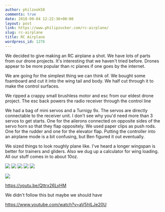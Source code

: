 ```yaml
---
author: philzook58
comments: true
date: 2018-09-04 12:22:36+00:00
layout: post
link: https://www.philipzucker.com/rc-airplane/
slug: rc-airplane
title: RC Airplane
wordpress_id: 1276
---
```


We decided to give making an RC airplane a shot. We have lots of parts from our drone projects. It's interesting that we haven't tried before. Drones appear to be more popular than rc planes if one goes by the internet.

We are going for the simplest thing we can think of. We bought some foamboard and cut it into the wing tail and body. We half cut through it to make the control surfaces.

We ripped a crappy small brushless motor and esc from our eldest drone project. The esc back powers the radio receiver through the control line

We had a bag of mini servos and a Turnigy 9x. The servos are directly connectable to the receiver unit. I don't see why you'd need more than 3 servos to get starts. One for the ailerons connected on opposite sides of the servo horn so that they flap oppositely. We used paper clips as push rods. One for the rudder and one for the elevator flap. Putting the controller into an airplane mode is a bit confusing, but Ben figured it out eventually.

We sized things to look roughly plane like. I've heard a longer wingspan is better for trainers and gliders. Also we dug up a calculator for wing loading. All our stuff comes in to about 10oz.



[![](http://philzucker2.nfshost.com/wp-content/uploads/2018/09/IMG_2016-2.jpg)](http://philzucker2.nfshost.com/wp-content/uploads/2018/09/IMG_2016-2.jpg) [![](http://philzucker2.nfshost.com/wp-content/uploads/2018/09/IMG_3431-2.jpg)](http://philzucker2.nfshost.com/wp-content/uploads/2018/09/IMG_3431-2.jpg) [![](http://philzucker2.nfshost.com/wp-content/uploads/2018/09/IMG_3293-2-e1536063624269.jpg)](http://philzucker2.nfshost.com/wp-content/uploads/2018/09/IMG_3293-2-e1536063624269.jpg) [![](http://philzucker2.nfshost.com/wp-content/uploads/2018/09/IMG_1943-2-e1536063581529.jpg)](http://philzucker2.nfshost.com/wp-content/uploads/2018/09/IMG_1943-2-e1536063581529.jpg) [![](http://philzucker2.nfshost.com/wp-content/uploads/2018/09/IMG_2486-3.jpg)](http://philzucker2.nfshost.com/wp-content/uploads/2018/09/IMG_2486-3.jpg)

[![](http://philzucker2.nfshost.com/wp-content/uploads/2018/09/IMG_2486-3.jpg)](http://philzucker2.nfshost.com/wp-content/uploads/2018/09/IMG_2486-3.jpg)

https://youtu.be/Qttrx26LyHM







We didn't follow this but maybe we should have

https://www.youtube.com/watch?v=aV5hILJe20U

